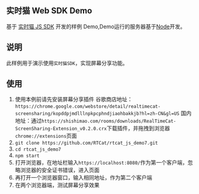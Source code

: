 ## 实时猫 Web SDK Demo
基于 [实时猫 JS SDK](https://shishimao.com) 开发的样例 Demo,Demo运行的服务器基于[Node](https://nodejs.org/en/)开发。

## 说明
此样例用于演示使用`实时猫SDK`，实现屏幕分享功能。

## 使用
1. 使用本例前请先安装屏幕分享插件
谷歌商店地址：`https://chrome.google.com/webstore/detail/realtimecat-screensharing/kopddpjmdlllnpkpcphndjiaohbakkjb?hl=zh-CN&gl=US`
国内地址：通过`https://shishimao.com/rooms/downloads/RealTimeCat-ScreenSharing-Extension_v0.2.0.crx`下载插件，并拖拽到浏览器`chrome://extensions`页面
2. `git clone https://github.com/RTCat/rtcat_js_demo7.git`
3. `cd rtcat_js_demo7`
4. `npm start`
5. 打开浏览器，在地址栏输入`https://localhost:8080/`作为第一个客户端，忽略浏览器的安全证书错误，进入页面
6. 再打开一个浏览器窗口，输入相同地址，作为第二个客户端
7. 在两个浏览器端，测试屏幕分享效果




